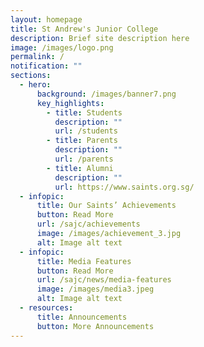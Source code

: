 ```yaml
---
layout: homepage
title: St Andrew's Junior College
description: Brief site description here
image: /images/logo.png
permalink: /
notification: ""
sections:
  - hero:
      background: /images/banner7.png
      key_highlights:
        - title: Students
          description: ""
          url: /students
        - title: Parents
          description: ""
          url: /parents
        - title: Alumni
          description: ""
          url: https://www.saints.org.sg/
  - infopic:
      title: Our Saints’ Achievements
      button: Read More
      url: /sajc/achievements
      image: /images/achievement_3.jpg
      alt: Image alt text
  - infopic:
      title: Media Features
      button: Read More
      url: /sajc/news/media-features
      image: /images/media3.jpeg
      alt: Image alt text
  - resources:
      title: Announcements
      button: More Announcements
---
```

